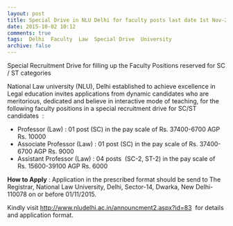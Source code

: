 ```yaml
---
layout: post
title: Special Drive in NLU Delhi for faculty posts last date 1st Nov-2015   
date: 2015-10-02 10:12
comments: true
tags:  Delhi  Faculty  Law  Special Drive  University 
archive: false
---
```

Special Recruitment Drive for filling up the Faculty Positions reserved for SC / ST categories 

National  Law  university (NLU),  Delhi  established  to  achieve  excellence  in  Legal education    invites    applications    from    dynamic    candidates    who    are meritorious,  dedicated  and  believe  in  interactive  mode  of  teaching,  for  the following faculty positions in a special recruitment drive for SC/ST candidates  :

- Professor (Law) : 01 post (SC) in the pay scale of Rs. 37400-6700 AGP Rs. 10000
- Associate Professor (Law) : 01 post (SC) in the pay scale of Rs. 37400-6700 AGP Rs. 9000
- Assistant Professor (Law) : 04 posts  (SC-2, ST-2) in the pay scale of Rs. 15600-39100 AGP Rs. 6000

**How to Apply** : Application in the prescribed format should be send to The Registrar, National Law University, Delhi, Sector-14, Dwarka, New Delhi-110078 on or before 01/11/2015. 

Kindly visit <http://www.nludelhi.ac.in/announcment2.aspx?id=83>  for details and application format.
